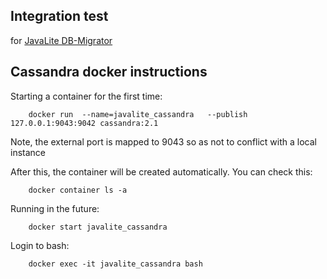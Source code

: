 ## Integration test

for [JavaLite DB-Migrator](https://github.com/javalite/activejdbc/tree/master/db-migrator)


## Cassandra docker instructions

Starting a container for the first time: 

        docker run  --name=javalite_cassandra   --publish 127.0.0.1:9043:9042 cassandra:2.1

Note,  the external port is mapped to 9043 so as not to conflict with a local instance 

After this, the container will be created automatically. You can check this: 
        
        docker container ls -a

Running in the future:

        docker start javalite_cassandra

Login to bash:

        docker exec -it javalite_cassandra bash